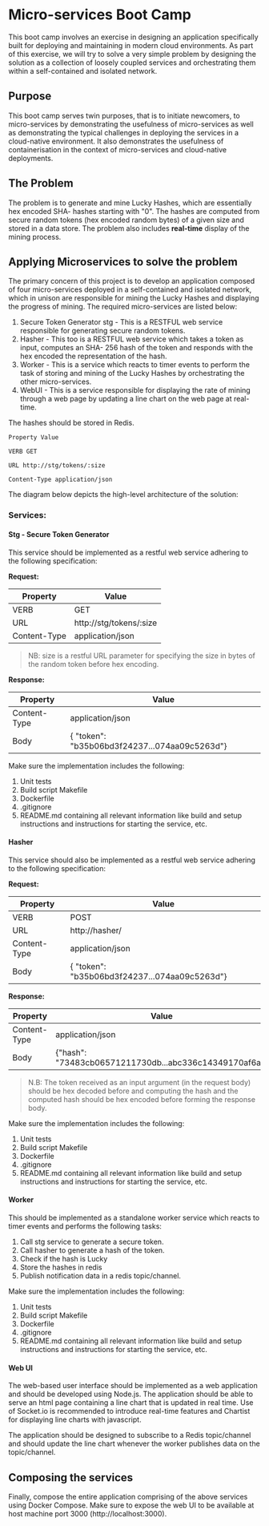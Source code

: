 # Micro-services Boot Camp

This boot camp involves an exercise in designing an application specifically built for deploying
and maintaining in modern cloud environments. As part of this exercise, we will try to solve a very
simple problem by designing the solution as a collection of loosely coupled services and
orchestrating them within a self-contained and isolated network.

## Purpose

This boot camp serves twin purposes, that is to initiate newcomers, to micro-services by
demonstrating the usefulness of micro-services as well as demonstrating the typical challenges in
deploying the services in a cloud-native environment. It also demonstrates the usefulness of
containerisation in the context of micro-services and cloud-native deployments.

## The Problem

The problem is to generate and mine Lucky Hashes, which are essentially hex encoded SHA-
hashes starting with "0". The hashes are computed from secure random tokens (hex encoded
random bytes) of a given size and stored in a data store. The problem also includes **real-time**
display of the mining process.

## Applying Microservices to solve the problem

The primary concern of this project is to develop an application composed of four micro-services
deployed in a self-contained and isolated network, which in unison are responsible for mining the
Lucky Hashes and displaying the progress of mining. The required micro-services are listed
below:

1. Secure Token Generator stg - This is a RESTFUL web service responsible for generating
    secure random tokens.
2. Hasher - This too is a RESTFUL web service which takes a token as input, computes an SHA-
    256 hash of the token and responds with the hex encoded the representation of the hash.
3. Worker - This is a service which reacts to timer events to perform the task of storing and
    mining of the Lucky Hashes by orchestrating the other micro-services.
4. WebUI - This is a service responsible for displaying the rate of mining through a web page by
    updating a line chart on the web page at real-time.

The hashes should be stored in Redis.


```
Property Value
```
```
VERB GET
```
```
URL http://stg/tokens/:size
```
```
Content-Type application/json
```
The diagram below depicts the high-level architecture of the solution:

### Services:

#### Stg - Secure Token Generator

This service should be implemented as a restful web service adhering to the following
specification:

**Request:**

| Property | Value |
| ---------- | ------ |
| VERB | GET |
| URL | http://stg/tokens/:size  |
| Content-Type | application/json |

> NB: size is a restful URL parameter for specifying the size in bytes of the random token before hex encoding.

**Response:**

| Property | Value |
| ---------- | ------ |
| Content-Type | application/json |
| Body | { "token": "b35b06bd3f24237...074aa09c5263d"} |

Make sure the implementation includes the following:

1. Unit tests
2. Build script Makefile
3. Dockerfile
4. .gitignore
5. README.md containing all relevant information like build and setup instructions and
    instructions for starting the service, etc.

#### Hasher

This service should also be implemented as a restful web service adhering to the following
specification:

**Request:**

| Property | Value |
| ---------- | ------ |
| VERB | POST |
| URL | http://hasher/ |
| Content-Type | application/json |
| Body | { "token": "b35b06bd3f24237...074aa09c5263d"} |

**Response:**

| Property | Value |
| ---------- | ------ |
| Content-Type | application/json |
| Body | {"hash": "73483cb06571211730db...abc336c14349170af6a"}  |

> N.B: The token received as an input argument (in the request body) should be hex decoded before
and computing the hash and the computed hash should be hex encoded before forming
the response body.

Make sure the implementation includes the following:

1. Unit tests
2. Build script Makefile
3. Dockerfile
4. .gitignore
5. README.md containing all relevant information like build and setup instructions and
    instructions for starting the service, etc.

#### Worker

This should be implemented as a standalone worker service which reacts to timer events and
performs the following tasks:

1. Call stg service to generate a secure token.
2. Call hasher to generate a hash of the token.
3. Check if the hash is Lucky
4. Store the hashes in redis
5. Publish notification data in a redis topic/channel.

Make sure the implementation includes the following:

1. Unit tests
2. Build script Makefile
3. Dockerfile
4. .gitignore
5. README.md containing all relevant information like build and setup instructions and
    instructions for starting the service, etc.

#### Web UI

The web-based user interface should be implemented as a web application and should be
developed using Node.js. The application should be able to serve an html page containing a line
chart that is updated in real time. Use of Socket.io is recommended to introduce real-time
features and Chartist for displaying line charts with javascript.

The application should be designed to subscribe to a Redis topic/channel and should update the
line chart whenever the worker publishes data on the topic/channel.

## Composing the services

Finally, compose the entire application comprising of the above services using Docker Compose.
Make sure to expose the web UI to be available at host machine port 3000 (http://localhost:3000).

